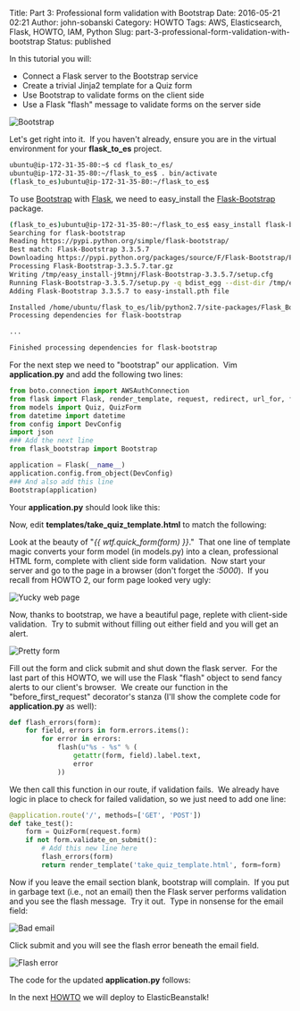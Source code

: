 Title: Part 3:  Professional form validation with Bootstrap
Date: 2016-05-21 02:21
Author: john-sobanski
Category: HOWTO
Tags: AWS, Elasticsearch, Flask, HOWTO, IAM, Python
Slug: part-3-professional-form-validation-with-bootstrap
Status: published

In this tutorial you will:

  - Connect a Flask server to the Bootstrap service
  - Create a trivial Jinja2 template for a Quiz form
  - Use Bootstrap to validate forms on the client side
  - Use a Flask "flash" message to validate forms on the server side

![Bootstrap]({filename}/images/Part_3_Professional_form_validation_with_Bootstrap/bootstrap-1024x551.png)

Let's get right into it.  If you haven't already, ensure you are in the virtual environment for your **__flask\_to\_es__** project.

```bash
ubuntu@ip-172-31-35-80:~$ cd flask_to_es/
ubuntu@ip-172-31-35-80:~/flask_to_es$ . bin/activate
(flask_to_es)ubuntu@ip-172-31-35-80:~/flask_to_es$
```

To use [Bootstrap](http://getbootstrap.com/) with [Flask](http://flask.pocoo.org/), we need to easy\_install the [Flask-Bootstrap](https://pythonhosted.org/Flask-Bootstrap/) package.

```bash
(flask_to_es)ubuntu@ip-172-31-35-80:~/flask_to_es$ easy_install flask-bootstrap
Searching for flask-bootstrap
Reading https://pypi.python.org/simple/flask-bootstrap/
Best match: Flask-Bootstrap 3.3.5.7
Downloading https://pypi.python.org/packages/source/F/Flask-Bootstrap/Flask-Bootstrap-3.3.5.7.tar.gz#md5=4471ad68dbf71a3c68e00bd0e1301a9f
Processing Flask-Bootstrap-3.3.5.7.tar.gz
Writing /tmp/easy_install-j9tmnj/Flask-Bootstrap-3.3.5.7/setup.cfg
Running Flask-Bootstrap-3.3.5.7/setup.py -q bdist_egg --dist-dir /tmp/easy_install-j9tmnj/Flask-Bootstrap-3.3.5.7/egg-dist-tmp-yeciJJ
Adding Flask-Bootstrap 3.3.5.7 to easy-install.pth file

Installed /home/ubuntu/flask_to_es/lib/python2.7/site-packages/Flask_Bootstrap-3.3.5.7-py2.7.egg
Processing dependencies for flask-bootstrap

...

Finished processing dependencies for flask-bootstrap
```

For the next step we need to "bootstrap" our application.  Vim **__application.py__** and add the following two lines:

```python
from boto.connection import AWSAuthConnection
from flask import Flask, render_template, request, redirect, url_for, flash
from models import Quiz, QuizForm
from datetime import datetime
from config import DevConfig
import json
### Add the next line
from flask_bootstrap import Bootstrap

application = Flask(__name__)
application.config.from_object(DevConfig)
### And also add this line
Bootstrap(application)
```

Your **__application.py__** should look like this:

<p>
<script src="https://gist.github.com/hatdropper1977/ee72fc709932fde6279e.js"></script>
</p>

Now, edit **__templates/take\_quiz\_template.html__** to match the following:

<p>
<script src="https://gist.github.com/hatdropper1977/a8d9cddb02b0eb6bc074.js"></script>
</p>

Look at the beauty of "*{{ wtf.quick\_form(form) }}*."  That one line of template magic converts your form model (in models.py) into a clean, professional HTML form, complete with client side form validation.  Now start your server and go to the page in a browser (don't forget the *:5000*).  If you recall from HOWTO 2, our form page looked very ugly:

![Yucky web page]({filename}/images/Part_3_Professional_form_validation_with_Bootstrap/ugly_web_page-300x109.png)

Now, thanks to bootstrap, we have a beautiful page, replete with client-side validation.  Try to submit without filling out either field and you will get an alert.

![Pretty form]({filename}/images/Part_3_Professional_form_validation_with_Bootstrap/pretty_form-300x240.png)

Fill out the form and click submit and shut down the flask server.  For the last part of this HOWTO, we will use the Flask "flash" object to send fancy alerts to our client's browser.  We create our function in the "before\_first\_request" decorator's stanza (I'll show the complete code for **__application.py__** as well):

```python
def flash_errors(form):
    for field, errors in form.errors.items():
        for error in errors:
            flash(u"%s - %s" % (
                getattr(form, field).label.text,
                error
            ))
```

We then call this function in our route, if validation fails.  We already have logic in place to check for failed validation, so we just need to add one line:

```python
@application.route('/', methods=['GET', 'POST'])
def take_test():
    form = QuizForm(request.form)
    if not form.validate_on_submit():
        # Add this new line here
        flash_errors(form)
        return render_template('take_quiz_template.html', form=form)
```

Now if you leave the email section blank, bootstrap will complain.  If you put in garbage text (i.e., not an email) then the Flask server performs validation and you see the flash message.  Try it out.  Type in nonsense for the email field:

![Bad email]({filename}/images/Part_3_Professional_form_validation_with_Bootstrap/bad_email-1024x687.png)

Click submit and you will see the flash error beneath the email field.

![Flash error]({filename}/images/Part_3_Professional_form_validation_with_Bootstrap/flash_error-1024x698.png)

The code for the updated **__application.py__** follows:

<p>
<script src="https://gist.github.com/hatdropper1977/08e665baa01b483bd234.js"></script>
</p>

In the next [HOWTO]({filename}/part-4-connect-elasticbeanstalk-to-elasticsearch-aws-identity-and-access-management-iam.md) we will deploy to ElasticBeanstalk!
